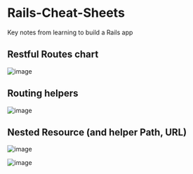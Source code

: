 # Rails-Cheat-Sheets
Key notes from learning to build a Rails app

## Restful Routes chart

![image](https://user-images.githubusercontent.com/8140653/51415735-b70ae900-1b2b-11e9-8ad0-b17467a2d101.png)

## Routing helpers
![image](https://user-images.githubusercontent.com/8140653/51416448-69dc4680-1b2e-11e9-8da2-9661654665a3.png)

## Nested Resource (and helper Path, URL)
![image](https://user-images.githubusercontent.com/8140653/51416615-259d7600-1b2f-11e9-90a0-cd2c37ceb46f.png)

![image](https://user-images.githubusercontent.com/8140653/51416593-0ef71f00-1b2f-11e9-944b-a531ba7c70d6.png)
